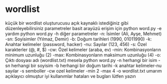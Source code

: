 # wordlist
küçük bir wordlist oluşturucusu açık kaynaklı istediğiniz gibi düzenleyebilirsiniz
parametreler 
basit arayüzü erişim için python word.py -e
yardım python word.py -h
diğer parametreler
-n: İsimler (Ali, Ayşe, Mehmet)
-sn: Soyisimler (Yılmaz, Demir)
-b: Doğum tarihleri (1990, 01011990)
-k: Anahtar kelimeler (password, hacker)
-nu: Sayılar (123, 456)
-s: Özel karakterler (@, #, $)
-cw: Özel kelimeler (araba, ev)
-min: Kombinasyonların minimum uzunluğu (2)
-max: Kombinasyonların maksimum uzunluğu (4)
-o: Çıktı dosyası adı (wordlist.txt)
mesela
python word.py -n herhangi bir isim  -sn herhangi bir soyisim  -b herhangi bir doğum tarihi -k anahtar kelimeler-nu sayılar -s semboller -cw ozel kelimeler -min 2 -max 4 -o wordlist.txt
 umarım açıklayıcı olmuştur iyi kullanımlar
 hataları ve bugları lütfen yazın
 
